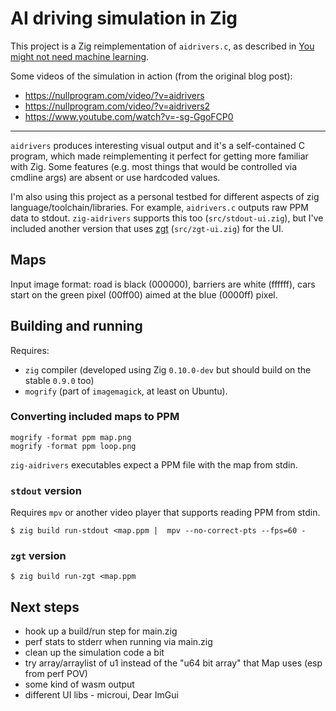 # AI driving simulation in Zig

This project is a Zig reimplementation of `aidrivers.c`, as described in [You might not need machine learning](https://nullprogram.com/blog/2020/11/24/).

Some videos of the simulation in action (from the original blog post):
* https://nullprogram.com/video/?v=aidrivers
* https://nullprogram.com/video/?v=aidrivers2
* https://www.youtube.com/watch?v=-sg-GgoFCP0

-----

`aidrivers` produces interesting visual output and it's a self-contained C program, which made reimplementing it perfect for getting more familiar with Zig.
Some features (e.g. most things that would be controlled via cmdline args) are absent or use hardcoded values.

I'm also using this project as a personal testbed for different aspects of zig language/toolchain/libraries.
For example, `aidrivers.c` outputs raw PPM data to stdout. `zig-aidrivers` supports this too (`src/stdout-ui.zig`), but I've included another version that uses [zgt](https://github.com/zenith391/zgt) (`src/zgt-ui.zig`) for the UI.

## Maps

Input image format: road is black (000000), barriers are white (ffffff), cars start on the green pixel (00ff00) aimed at the blue (0000ff) pixel.

## Building and running

Requires:

* `zig` compiler (developed using Zig `0.10.0-dev` but should build on the stable `0.9.0` too)
* `mogrify` (part of `imagemagick`, at least on Ubuntu).

### Converting included maps to PPM

    mogrify -format ppm map.png
    mogrify -format ppm loop.png

`zig-aidrivers` executables expect a PPM file with the map from stdin.

### `stdout` version

Requires `mpv` or another video player that supports reading PPM from stdin.

    $ zig build run-stdout <map.ppm |  mpv --no-correct-pts --fps=60 -

### `zgt` version

    $ zig build run-zgt <map.ppm



## Next steps
* hook up a build/run step for main.zig
* perf stats to stderr when running via main.zig
* clean up the simulation code a bit
* try array/arraylist of u1 instead of the "u64 bit array" that Map uses (esp from perf POV)
* some kind of wasm output
* different UI libs - microui, Dear ImGui
